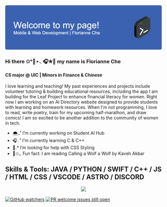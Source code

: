 ### ![Header](./github-header-image.png)
### Hi there ✩°🌊⋆⸜ 🎧✮🫧 my name is Florianne Che
#### CS major @ UIC | Minors in Finance & Chinese

I love learning and teaching! My past experiences and projects include volunteer tutoring & building educational resources, including the app I am building for the Leaf Project to enhance financial literacy for women. Right now I am working on an AI Directory website designed to provide students with learning and homework resources. When I'm not programming, I love to read, write poetry, train for my upcoming half-marathon, and draw comics! I am so excited to be another addition to the community of women in tech. 

- 🌨️₊˚ I’m currently working on Student AI Hub 
- 🎧. ˚ I’m currently learning C & C++ 
- 🩵.* I’m looking for help with CSS Styling 
- 🎐✩｡ Fun fact: I am reading Calling a Wolf a Wolf by Kaveh Akbar 

## Skills & Tools: JAVA / PYTHON / SWIFT / C++ / JS / HTML / CSS / VSCODE / ASTRO / DISCORD

<p align="center">
  <a href="https://skillicons.dev">
    <img src="https://skillicons.dev/icons?i=java,py,swift,cpp,js,html,css,vscode,astro,discord" />
  </a>
</p>

[![GitHub watchers](https://img.shields.io/github/watchers/Naereen/StrapDown.js.svg?style=social&label=Watch&maxAge=2592000)](https://GitHub.com/Naereen/StrapDown.js/watchers/)
[![PR welcome issues still open](https://badgen.net/https/pr-welcome-badge.vercel.app/api/badge/fastify/help)](https://github.com/sinchang/pr-welcome-badge)
